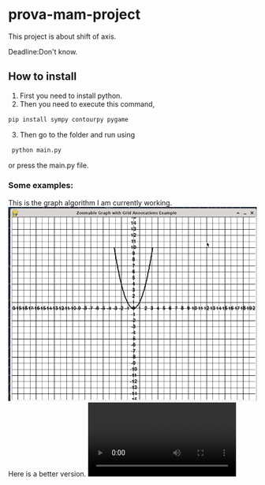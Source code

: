 # prova-mam-project
This project is about shift of axis.

Deadline:Don't know.

## How to install
1. First you need to install python.
2. Then you need to execute this command,
```bash
pip install sympy contourpy pygame
```
3. Then go to the folder and run using 
```bash
 python main.py
```
or press the main.py file.
### Some examples:

This is the graph algorithm I am currently working.
![Here is a graph image](./images/termux_graph_screenshot.jpg)
Here is a better version.
![video](./images/graph_video.mp4)
